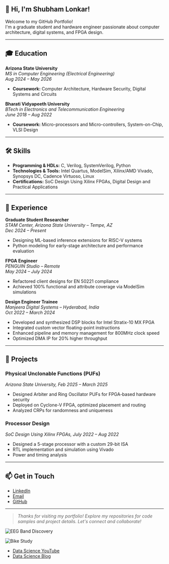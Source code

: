 ## 👋 Hi, I'm Shubham Lonkar!

Welcome to my GitHub Portfolio!  
I'm a graduate student and hardware engineer passionate about computer architecture, digital systems, and FPGA design.

---

## 🎓 Education

**Arizona State University**  
*MS in Computer Engineering (Electrical Engineering)*  
_Aug 2024 – May 2026_  
- **Coursework:** Computer Architecture, Hardware Security, Digital Systems and Circuits

**Bharati Vidyapeeth University**  
*BTech in Electronics and Telecommunication Engineering*  
_June 2018 – Aug 2022_  
- **Coursework:** Micro-processors and Micro-controllers, System-on-Chip, VLSI Design

---

## 🛠️ Skills

- **Programming & HDLs:** C, Verilog, SystemVerilog, Python
- **Technologies & Tools:** Intel Quartus, ModelSim, Xilinx/AMD Vivado, Synopsys DC, Cadence Virtuoso, Linux
- **Certifications:** SoC Design Using Xilinx FPGAs, Digital Design and Practical Applications

---

## 💼 Experience

**Graduate Student Researcher**  
*STAM Center, Arizona State University – Tempe, AZ*  
_Dec 2024 – Present_  
- Designing ML-based inference extensions for RISC-V systems  
- Python modeling for early-stage architecture and performance evaluation

**FPGA Engineer**  
*PENGUIN Studio – Remote*  
_May 2024 – July 2024_  
- Refactored client designs for EN 50221 compliance  
- Achieved 100% functional and attribute coverage via ModelSim simulations

**Design Engineer Trainee**  
*Manjeera Digital Systems – Hyderabad, India*  
_Oct 2022 – March 2024_  
- Developed and synthesized DSP blocks for Intel Stratix-10 MX FPGA  
- Integrated custom vector floating-point instructions  
- Enhanced pipeline and memory management for 800MHz clock speed  
- Optimized DMA IP for 20% higher throughput

---

## 🚀 Projects

### Physical Unclonable Functions (PUFs)  
*Arizona State University, Feb 2025 – March 2025*  
- Designed Arbiter and Ring Oscillator PUFs for FPGA-based hardware security  
- Deployed on Cyclone-V FPGA, optimized placement and routing  
- Analyzed CRPs for randomness and uniqueness

### Processor Design  
*SoC Design Using Xilinx FPGAs, July 2022 – Aug 2022*  
- Designed a 5-stage processor with a custom 29-bit ISA  
- RTL implementation and simulation using Vivado  
- Power and timing analysis

---

## 📫 Get in Touch

- [LinkedIn](https://www.linkedin.com/in/shubhamlonkar)  
- [Email](mailto:shubhamlonkar009@gmail.com)  
- [GitHub](https://github.com/shubham-lonkar)

---

> _Thanks for visiting my portfolio! Explore my repositories for code samples and project details. Let's connect and collaborate!_

![EEG Band Discovery](/assets/img/eeg_band_discovery.jpeg)

![Bike Study](/assets/img/bike_study.jpeg)

- [Data Science YouTube](https://www.youtube.com/channel/UCa9gErQ9AE5jT2DZLjXBIdA)
- [Data Science Blog](https://medium.com/@shawhin)
